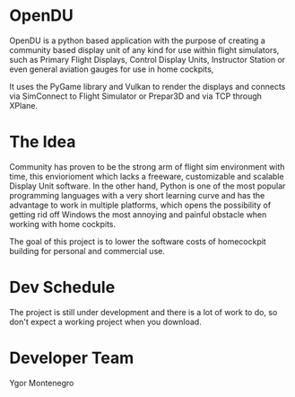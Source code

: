 # OpenDU
OpenDU is a python based application with the purpose of creating a community based display unit of any kind for use within flight simulators, such as Primary Flight Displays, Control Display Units, Instructor Station or even general aviation gauges for use in home cockpits,  

It uses the PyGame library and Vulkan to render the displays and connects via SimConnect to Flight Simulator or Prepar3D and via TCP through XPlane.

# The Idea
Community has proven to be the strong arm of flight sim environment with time, this enviorioment which lacks a freeware, customizable and scalable Display Unit software. In the other hand, Python is one of the most popular programming languages with a very short learning curve and has the advantage to work in multiple platforms, which opens the possibility of getting rid off Windows the most annoying and painful obstacle when working with home cockpits.

The goal of this project is to lower the software costs of homecockpit building for personal and commercial use.

# Dev Schedule
The project is still under development and there is a lot of work to do, so don't expect a working project when you download.

# Developer Team
Ygor Montenegro
